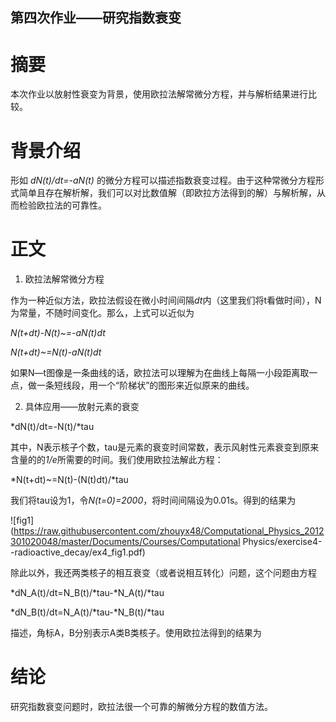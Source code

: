 ## 第四次作业——研究指数衰变

# 摘要

本次作业以放射性衰变为背景，使用欧拉法解常微分方程，并与解析结果进行比较。

# 背景介绍

形如
*dN(t)/dt=-aN(t)*
的微分方程可以描述指数衰变过程。由于这种常微分方程形式简单且存在解析解，我们可以对比数值解（即欧拉方法得到的解）与解析解，从而检验欧拉法的可靠性。

# 正文

 1.  欧拉法解常微分方程

作为一种近似方法，欧拉法假设在微小时间间隔*dt*内（这里我们将t看做时间），N为常量，不随时间变化。那么，上式可以近似为

*N(t+dt)-N(t)~=-aN(t)dt*

*N(t+dt)~=N(t)-aN(t)dt*

如果N—t图像是一条曲线的话，欧拉法可以理解为在曲线上每隔一小段距离取一点，做一条短线段，用一个“阶梯状”的图形来近似原来的曲线。

 2.  具体应用——放射元素的衰变

*dN(t)/dt=-N(t)/*tau

其中，N表示核子个数，tau是元素的衰变时间常数，表示风射性元素衰变到原来含量的的*1/e*所需要的时间。我们使用欧拉法解此方程：

*N(t+dt)~=N(t)-(N(t)dt)/*tau

我们将tau设为1，令*N(t=0)=2000*，将时间间隔设为0.01s。得到的结果为

![fig1](https://raw.githubusercontent.com/zhouyx48/Computational_Physics_2012301020048/master/Documents/Courses/Computational Physics/exercise4--radioactive_decay/ex4_fig1.pdf)

除此以外，我还两类核子的相互衰变（或者说相互转化）问题，这个问题由方程

*dN_A(t)/dt=N_B(t)/*tau-*N_A(t)/*tau

*dN_B(t)/dt=N_A(t)/*tau-*N_B(t)/*tau

描述，角标A，B分别表示A类B类核子。使用欧拉法得到的结果为


# 结论

研究指数衰变问题时，欧拉法很一个可靠的解微分方程的数值方法。
